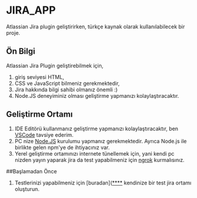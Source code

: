 # JIRA_APP
Atlassian Jira plugin geliştirirken, türkçe kaynak olarak kullanılabilecek bir proje.

## Ön Bilgi
Atlassian Jira Plugin geliştirebilmek için, 
1. giriş seviyesi HTML, 
2. CSS ve JavaScript bilmeniz gerekmektedir, 
3. Jira hakkında bilgi sahibi olmanız önemli :) 
4. Node.JS deneyiminiz olması geliştirme yapmanızı kolaylaştıracaktır.

## Geliştirme Ortamı
1. IDE Editörü kullanmanız geliştirme yapmanızı kolaylaştıracaktır, ben [VSCode](https://code.visualstudio.com/download) tavsiye ederim.
2. PC nize [Node.JS](https://nodejs.org/) kurulumu yapmanız gerekmektedir. Ayrıca Node.js ile birlikte gelen npm'ye de ihtiyacınız var.
3. Yerel geliştirme ortamınızı internete tünellemek için, yani kendi pc nizden yayın yaparak jira da test yapabilmeniz için [ngrok](https://ngrok.com/download) kurmalısınız.

##Başlamadan Önce
1. Testlerinizi yapabilmeniz için [buradan]([****](http://go.atlassian.com/cloud-dev) kendinize bir test jira ortamı oluşturun. 
